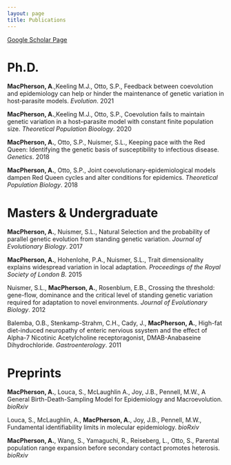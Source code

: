 ```yaml
---
layout: page
title: Publications
---
```


[Google Scholar Page](https://scholar.google.ca/citations?user=U18mYXQAAAAJ&hl=en "Google Scholar") 

# Ph.D.

**MacPherson, A**.,Keeling M.J., Otto, S.P., Feedback between coevolution and epidemiology can help or hinder the maintenance of genetic variation in host‐parasite models. *Evolution*. 2021

**MacPherson, A.**,Keeling M.J., Otto, S.P., Coevolution fails to maintain genetic variation in a host–parasite model with constant finite population size. *Theoretical Population Bioology*. 2020

**MacPherson, A.**, Otto, S.P., Nuismer, S.L., Keeping pace with the Red Queen: Identifying the genetic basis of susceptibility to infectious disease. *Genetics*. 2018

**MacPherson, A.**, Otto, S.P., Joint coevolutionary-epidemiological models dampen Red Queen cycles and alter conditions for epidemics. *Theoretical Population Biology*. 2018

# Masters & Undergraduate

**MacPherson, A.**, Nuismer, S.L., Natural Selection and the probability of parallel genetic evolution from standing genetic variation. *Journal of Evolutionary Biology*. 2017

**MacPherson, A.**, Hohenlohe, P.A., Nuismer, S.L., Trait dimensionality explains widespread variation in local adaptation. *Proceedings of the Royal Society of London B.* 2015

Nuismer, S.L., **MacPherson, A.**, Rosenblum, E.B., Crossing the threshold: gene-flow, dominance and the critical level of standing genetic variation required for adaptation to novel environments. *Journal of Evolutionary Biology*. 2012

Balemba, O.B., Stenkamp-Strahm, C.H., Cady, J., **MacPherson, A.**, High-fat diet-induced neuropathy of enteric nervious ssystem and the effect of Alpha-7 Nicotinic Acetylcholine receptoragonist, DMAB-Anabaseine Dihydrochloride. *Gastroenterology*. 2011

# Preprints
**MacPherson, A.**, Louca, S., McLaughlin A., Joy, J.B., Pennell, M.W., A General Birth-Death-Sampling Model for Epidemiology and Macroevolution. *bioRxiv*

Louca, S., McLaughlin, A., **MacPherson, A.**, Joy, J.B., Pennell, M.W., Fundamental identifiability limits in molecular epidemiology. *bioRxiv*

**MacPherson, A.**, Wang, S., Yamaguchi, R., Reiseberg, L., Otto, S., Parental population range expansion before secondary contact promotes heterosis. *bioRxiv*
